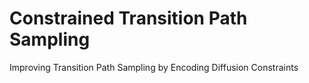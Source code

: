# Constrained Transition Path Sampling
Improving Transition Path Sampling by Encoding Diffusion Constraints

